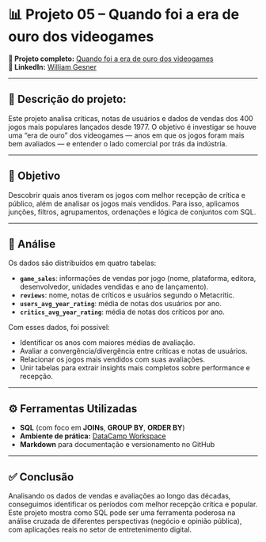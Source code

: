 # 📊 Projeto 05 – Quando foi a era de ouro dos videogames

**🔗 Projeto completo:** [Quando foi a era de ouro dos videogames](https://www.datacamp.com/datalab/w/d2188f42-7407-4956-a729-ba56872a6d03/edit)  
**👤 LinkedIn:** [William Gesner](https://www.linkedin.com/in/william-gesner/)

---
## 🧠 Descrição do projeto:
Este projeto analisa críticas, notas de usuários e dados de vendas dos 400 jogos mais populares lançados desde 1977. O objetivo é investigar se houve uma “era de ouro” dos videogames — anos em que os jogos foram mais bem avaliados — e entender o lado comercial por trás da indústria.

---
## 🎯 Objetivo
Descobrir quais anos tiveram os jogos com melhor recepção de crítica e público, além de analisar os jogos mais vendidos. Para isso, aplicamos junções, filtros, agrupamentos, ordenações e lógica de conjuntos com SQL.

---
## 🔎 Análise
Os dados são distribuídos em quatro tabelas:

- **`game_sales`**: informações de vendas por jogo (nome, plataforma, editora, desenvolvedor, unidades vendidas e ano de lançamento).
- **`reviews`**: nome, notas de críticos e usuários segundo o Metacritic.
- **`users_avg_year_rating`**: média de notas dos usuários por ano.
- **`critics_avg_year_rating`**: média de notas dos críticos por ano.

Com esses dados, foi possível:
- Identificar os anos com maiores médias de avaliação.
- Avaliar a convergência/divergência entre críticas e notas de usuários.
- Relacionar os jogos mais vendidos com suas avaliações.
- Unir tabelas para extrair insights mais completos sobre performance e recepção.

---
## ⚙️ Ferramentas Utilizadas
- **SQL** (com foco em **JOINs**, **GROUP BY**, **ORDER BY**)
- **Ambiente de prática:** [DataCamp Workspace](https://www.datacamp.com/datalab)
- **Markdown** para documentação e versionamento no GitHub

---
## ✅ Conclusão
Analisando os dados de vendas e avaliações ao longo das décadas, conseguimos identificar os períodos com melhor recepção crítica e popular. Este projeto mostra como SQL pode ser uma ferramenta poderosa na análise cruzada de diferentes perspectivas (negócio e opinião pública), com aplicações reais no setor de entretenimento digital.
